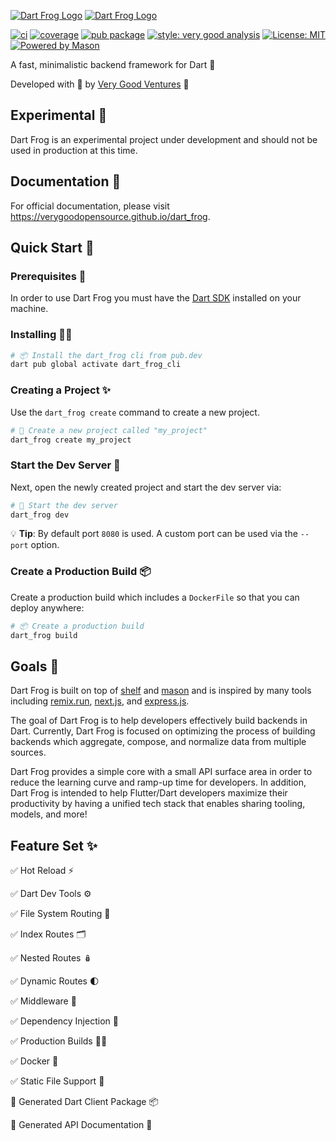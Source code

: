 [![Dart Frog Logo][logo_white]][dart_frog_link_dark]
[![Dart Frog Logo][logo_black]][dart_frog_link_light]

[![ci][ci_badge]][ci_link]
[![coverage][coverage_badge]][ci_link]
[![pub package][pub_badge]][pub_link]
[![style: very good analysis][very_good_analysis_badge]][very_good_analysis_link]
[![License: MIT][license_badge]][license_link]
[![Powered by Mason](https://img.shields.io/endpoint?url=https%3A%2F%2Ftinyurl.com%2Fmason-badge)](https://github.com/felangel/mason)

A fast, minimalistic backend framework for Dart 🎯

Developed with 💙 by [Very Good Ventures][very_good_ventures_link] 🦄

## Experimental 🚧

Dart Frog is an experimental project under development and should not be used in production at this time.

## Documentation 📝

For official documentation, please visit https://verygoodopensource.github.io/dart_frog.

## Quick Start 🚀

### Prerequisites 📝

In order to use Dart Frog you must have the [Dart SDK][dart_installation_link] installed on your machine.

### Installing 🧑‍💻

```sh
# 📦 Install the dart_frog cli from pub.dev
dart pub global activate dart_frog_cli
```

### Creating a Project ✨

Use the `dart_frog create` command to create a new project.

```sh
# 🚀 Create a new project called "my_project"
dart_frog create my_project
```

### Start the Dev Server 🏁

Next, open the newly created project and start the dev server via:

```sh
# 🏁 Start the dev server
dart_frog dev
```

💡 **Tip**: By default port `8080` is used. A custom port can be used via the `--port` option.

### Create a Production Build 📦

Create a production build which includes a `DockerFile` so that you can deploy anywhere:

```sh
# 📦 Create a production build
dart_frog build
```

## Goals 🎯

Dart Frog is built on top of [shelf](https://pub.dev/packages/shelf) and [mason](https://pub.dev/packages/mason) and is inspired by many tools including [remix.run](https://remix.run), [next.js](https://nextjs.org), and [express.js](https://expressjs.com).

The goal of Dart Frog is to help developers effectively build backends in Dart. Currently, Dart Frog is focused on optimizing the process of building backends which aggregate, compose, and normalize data from multiple sources.

Dart Frog provides a simple core with a small API surface area in order to reduce the learning curve and ramp-up time for developers. In addition, Dart Frog is intended to help Flutter/Dart developers maximize their productivity by having a unified tech stack that enables sharing tooling, models, and more!

## Feature Set ✨

✅ Hot Reload ⚡️

✅ Dart Dev Tools ⚙️

✅ File System Routing 🚏

✅ Index Routes 🗂

✅ Nested Routes 🪆

✅ Dynamic Routes 🌓

✅ Middleware 🍔

✅ Dependency Injection 💉

✅ Production Builds 👷‍♂️

✅ Docker 🐳

✅ Static File Support 📁

🚧 Generated Dart Client Package 📦

🚧 Generated API Documentation 📔

[dart_installation_link]: https://dart.dev/get-dart
[ci_badge]: https://github.com/VeryGoodOpenSource/dart_frog/actions/workflows/dart_frog.yaml/badge.svg
[ci_link]: https://github.com/VeryGoodOpenSource/dart_frog/actions/workflows/dart_frog.yaml
[coverage_badge]: https://raw.githubusercontent.com/VeryGoodOpenSource/dart_frog/main/packages/dart_frog/coverage_badge.svg
[dart_frog_link_dark]: https://github.com/verygoodopensource/dart_frog#gh-dark-mode-only
[dart_frog_link_light]: https://github.com/verygoodopensource/dart_frog#gh-light-mode-only
[license_badge]: https://img.shields.io/badge/license-MIT-blue.svg
[license_link]: https://opensource.org/licenses/MIT
[logo_black]: https://raw.githubusercontent.com/VeryGoodOpenSource/dart_frog/main/assets/dart_frog_logo_black.png#gh-light-mode-only
[logo_white]: https://raw.githubusercontent.com/VeryGoodOpenSource/dart_frog/main/assets/dart_frog_logo_white.png#gh-dark-mode-only
[pub_badge]: https://img.shields.io/pub/v/dart_frog.svg
[pub_link]: https://pub.dartlang.org/packages/dart_frog
[very_good_analysis_badge]: https://img.shields.io/badge/style-very_good_analysis-B22C89.svg
[very_good_analysis_link]: https://pub.dev/packages/very_good_analysis
[very_good_ventures_link]: https://verygood.ventures
